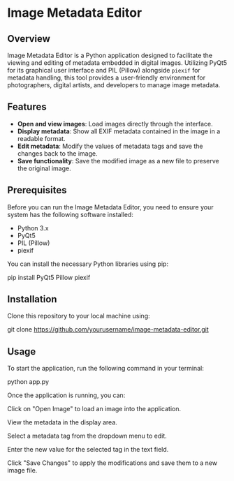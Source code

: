 # Image Metadata Editor

## Overview

Image Metadata Editor is a Python application designed to facilitate the viewing and editing of metadata embedded in digital images. Utilizing PyQt5 for its graphical user interface and PIL (Pillow) alongside `piexif` for metadata handling, this tool provides a user-friendly environment for photographers, digital artists, and developers to manage image metadata.

## Features

- **Open and view images**: Load images directly through the interface.
- **Display metadata**: Show all EXIF metadata contained in the image in a readable format.
- **Edit metadata**: Modify the values of metadata tags and save the changes back to the image.
- **Save functionality**: Save the modified image as a new file to preserve the original image.

## Prerequisites

Before you can run the Image Metadata Editor, you need to ensure your system has the following software installed:

- Python 3.x
- PyQt5
- PIL (Pillow)
- piexif

You can install the necessary Python libraries using pip:

pip install PyQt5 Pillow piexif

## Installation
Clone this repository to your local machine using: 

git clone https://github.com/yourusername/image-metadata-editor.git

## Usage
To start the application, run the following command in your terminal:

python app.py

Once the application is running, you can:

Click on "Open Image" to load an image into the application.

View the metadata in the display area. 

Select a metadata tag from the dropdown menu to edit. 

Enter the new value for the selected tag in the text field. 

Click "Save Changes" to apply the modifications and save them to a new image file.
